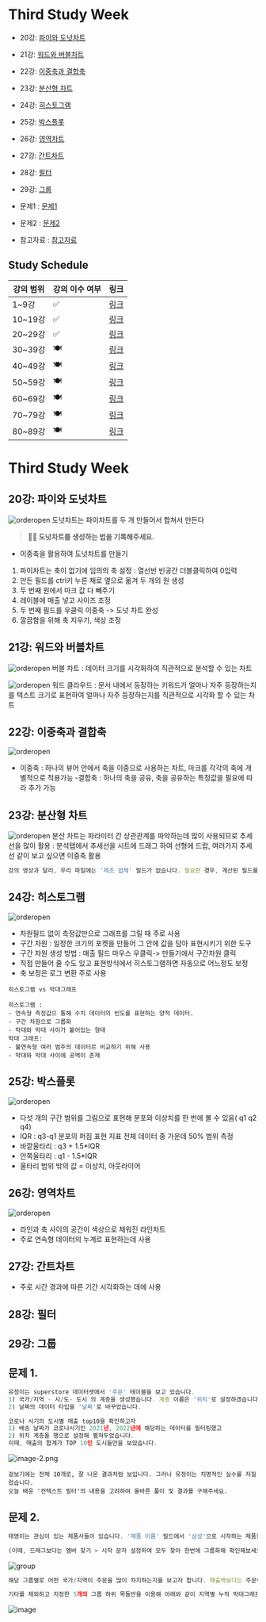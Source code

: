 # Third Study Week

- 20강: [파이와 도넛차트](#20강-파이와-도넛차트)

- 21강: [워드와 버블차트](#21강-워드와-버블차트)

- 22강: [이중축과 결합축](#22강-이중축과-결합축)

- 23강: [분산형 차트](#23강-분산형-차트)

- 24강: [히스토그램](#24강-히스토그램)

- 25강: [박스플롯](#25강-박스플롯)

- 26강: [영역차트](#26강-영역차트)

- 27강: [간트차트](#27강-간트차트)

- 28강: [필터](#28강-필터)

- 29강: [그룹](#29강-그룹)


- 문제1 : [문제1](#문제1)

- 문제2 : [문제2](#문제2)

- 참고자료 : [참고자료](#참고-자료)



## Study Schedule

| 강의 범위     | 강의 이수 여부 | 링크                                                                                                        |
|--------------|---------|-----------------------------------------------------------------------------------------------------------|
| 1~9강        |  ✅      | [링크](https://youtu.be/3ovkUe-TP1w?si=CRjj99Qm300unSWt)       |
| 10~19강      | ✅      | [링크](https://www.youtube.com/watch?v=AXkaUrJs-Ko&list=PL87tgIIryGsa5vdz6MsaOEF8PK-YqK3fz&index=75)       |
| 20~29강      | ✅      | [링크](https://www.youtube.com/watch?v=Qcl4l6p-gHM)      |
| 30~39강      | 🍽️      | [링크](https://www.youtube.com/watch?v=e6J0Ljd6h44&list=PL87tgIIryGsa5vdz6MsaOEF8PK-YqK3fz&index=55)       |
| 40~49강      | 🍽️      | [링크](https://www.youtube.com/watch?v=AXkaUrJs-Ko&list=PL87tgIIryGsa5vdz6MsaOEF8PK-YqK3fz&index=45)       |
| 50~59강      | 🍽️      | [링크](https://www.youtube.com/watch?v=AXkaUrJs-Ko&list=PL87tgIIryGsa5vdz6MsaOEF8PK-YqK3fz&index=35)       |
| 60~69강      | 🍽️      | [링크](https://www.youtube.com/watch?v=AXkaUrJs-Ko&list=PL87tgIIryGsa5vdz6MsaOEF8PK-YqK3fz&index=25)       |
| 70~79강      | 🍽️      | [링크](https://www.youtube.com/watch?v=AXkaUrJs-Ko&list=PL87tgIIryGsa5vdz6MsaOEF8PK-YqK3fz&index=15)       |
| 80~89강      | 🍽️      | [링크](https://www.youtube.com/watch?v=AXkaUrJs-Ko&list=PL87tgIIryGsa5vdz6MsaOEF8PK-YqK3fz&index=5)        |


<!-- 여기까진 그대로 둬 주세요-->
<!-- 이 안에 들어오는 텍스트는 주석입니다. -->

# Third Study Week

## 20강: 파이와 도넛차트
![orderopen](../img/태블로1.png)
도넛차트는 파이차트를 두 개 만들어서 합쳐서 만든다

> **🧞‍♀️ 도넛차트를 생성하는 법을 기록해주세요.**

- 이중축을 활용하여 도넛차트를 만들기
1. 파이차트는 축이 없기에 임의의 축 설정 : 열선반 빈공간 더블클릭하여 0입력
2. 만든 필드를 ctrl키 누른 채로 옆으로 옮겨 두 개의 원 생성
3. 두 번째 원에서 마크 값 다 빼주기
4. 레이블에 매출 넣고 사이즈 조정
5. 두 번째 필드를 우클릭 이중축 -> 도넛 차트 완성
6. 깔끔함을 위해 축 지우기, 색상 조정

## 21강: 워드와 버블차트
![orderopen](../img/태블로2.png)
버블 차트 : 데이터 크기를 시각화하여 직관적으로 분석할 수 있는 차트

![orderopen](../img/태블로3.png)
워드 클라우드 : 문서 내에서 등장하는 키워드가 얼마나 자주 등장하는지를 텍스트 크기로 표현하여 얼마나 자주 등장하는지를 직관적으로 시각화 할 수 있는 차트


## 22강: 이중축과 결합축
![orderopen](../img/태블로5.png)
- 이중축 : 하나의 뷰어 안에서 축을 이중으로 사용하는 차트, 마크를 각각의 축에 개별적으로 적용가능
-결합축 : 하나의 축을 공유, 축을 공유하는 특정값을 필요에 따라 추가 가능


## 23강: 분산형 차트
![orderopen](../img/태블로4.png)
분산 차트는 파라미터 간 상관관계를 파악하는데 많이 사용되므로 추세선을 많이 활용 : 분석탭에서 추세선을 시트에 드래그 하여 선형에 드랍, 여러가지 추세선 같이 보고 싶으면 이중축 활용

```js
강의 영상과 달리, 우리 파일에는 '제조 업체' 필드가 없습니다. 필요한 경우, 계산된 필드를 이용해 'SPLIT([제품 이름], ' ', 1)'를 '제조 업체'로 정의하시고 세부 정보에 놓아주세요.
```

## 24강: 히스토그램
![orderopen](../img/태블로6.png)
- 차원필드 없이 측정값만으로 그래프를 그릴 때 주로 사용
- 구간 차원 : 일정한 크기의 포켓을 만들어 그 안에 값을 담아 표현시키기 위한 도구
 - 구간 차원 생성 방법 : 매출 필드 마우스 우클릭-> 만들기에서 구간차원 클릭
 - 직접 만들어 줄 수도 있고 표현방식에서 히스토그램하면 자동으로 어느정도 보정
 - 축 보정은 로그 변환 주로 사용
 ~~~
 히스토그램 vs 막대그래프

 히스토그램 : 
 - 연속형 측정값으 통해 수치 데이터의 빈도를 표현하는 양적 데이터. 
 - 구간 차원으로 그룹화 
 - 막대와 막대 사이가 붙어있는 형태
 막대 그래프: 
 - 불연속형 여러 범주의 데이터르 비교하기 위해 사용
 - 막대와 막대 사이에 공백이 존재
 ~~~


## 25강: 박스플롯
![orderopen](../img/태블로7.png)
- 다섯 개의 구간 범위를 그림으로 표현해 분포와 이상치를 한 번에 볼 수 있음( q1 q2 q4)
- IQR : q3-q1 분포의 퍼짐 표현 지표 전체 데이터 중 가운데 50% 범위 측정
- 바깥울타리 : q3 + 1.5*IQR
- 안쪽울타리 : q1 - 1.5*IQR
- 울타리 범위 밖의 값 = 이상치, 아웃라이어

## 26강: 영역차트
![orderopen](../img/태블로8.png)
- 라인과 축 사이의 공간이 색상으로 채워진 라인차트
- 주로 연속형 데이터의 누계르 표현하는데 사용

## 27강: 간트차트
- 주로 시간 경과에 따른 기간 시각화하는 데에 사용

## 28강: 필터
<!-- 필터에 관해 배우게 된 점을 적어주세요 -->

## 29강: 그룹
<!-- 그룹에 관해 배우게 된 점을 적어주세요 -->

## 문제 1.

```js
유정이는 superstore 데이터셋에서 '주문' 테이블을 보고 있습니다.
1) 국가/지역 - 시/도- 도시 의 계층을 생성했습니다. 계층 이름은 '위치'로 설정하겠습니다.
2) 날짜의 데이터 타입을 '날짜'로 바꾸었습니다.

코로나 시기의 도시별 매출 top10을 확인하고자
1) 배송 날짜가 코로나시기인 2021년, 2022년에 해당하는 데이터를 필터링했고
2) 위치 계층을 행으로 설정해 펼쳐두었습니다.
이때, 매출의 합계가 TOP 10인 도시들만을 보았습니다.
```

![image-2.png](https://github.com/yousrchive/tableau/blob/main/study/img/1st%20study/image-4.png?raw=true)

```
겉보기에는 전체 10개로, 잘 나온 결과처럼 보입니다. 그러나 유정이는 치명적인 실수를 저질렀습니다.
오늘 배운 '컨텍스트 필터'의 내용을 고려하여 올바른 풀이 및 결과를 구해주세요.
```

<!-- DArt-B superstore가 아닌 개인 superstore 파일을 사용했다면 값이 다르게 표시될 수 있습니다.-->

## 문제 2.

```js
태영이는 관심이 있는 제품사들이 있습니다. '제품 이름' 필드에서 '삼성'으로 시작하는 제품들을 'Samsung group'으로, 'Apple'으로 시작하는 제품들을 'Apple group'으로, 'Canon'으로 시작하는 제품들을 'Canon group'으로, 'HP'로 시작하는 제품들을 'HP group', 'Logitech'으로 시작하는 제품들을 'Logitech group'으로 그룹화해서 보려고 합니다. 나머지는 기타로 설정해주세요. 이 그룹화를 명명하는 필드는 'Product Name Group'으로 설정해주세요.

(이때, 드래그보다는 멤버 찾기 > 시작 문자 설정하여 모두 찾아 한번에 그룹화해 확인해보세요.)
```

![group](https://github.com/yousrchive/BUSINESS-INTELLIGENCE-TABLEAU/blob/main/study/img/3rd%20study/%E1%84%89%E1%85%B3%E1%84%8F%E1%85%B3%E1%84%85%E1%85%B5%E1%86%AB%E1%84%89%E1%85%A3%E1%86%BA%202024-09-18%20%E1%84%8B%E1%85%A9%E1%84%92%E1%85%AE%204.33.47.png?raw=true)

```js
해당 그룹별로 어떤 국가/지역이 주문을 많이 차지하는지를 보고자 합니다. 매출액보다는 주문량을 보고 싶으므로, 주문Id의 카운트로 계산하겠습니다.

기타를 제외하고 지정한 5개의 그룹 하위 목들만을 이용해 아래와 같이 지역별 누적 막대그래프를 그려봐주세요.
```

![image](https://github.com/yousrchive/BUSINESS-INTELLIGENCE-TABLEAU/blob/main/study/img/3rd%20study/%E1%84%89%E1%85%B3%E1%84%8F%E1%85%B3%E1%84%85%E1%85%B5%E1%86%AB%E1%84%89%E1%85%A3%E1%86%BA%202024-09-18%20%E1%84%8B%E1%85%A9%E1%84%92%E1%85%AE%204.37.55.png?raw=true)